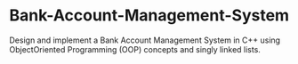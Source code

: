# Bank-Account-Management-System
Design and implement a Bank Account Management System in C++ using ObjectOriented Programming (OOP) concepts and singly linked lists.
